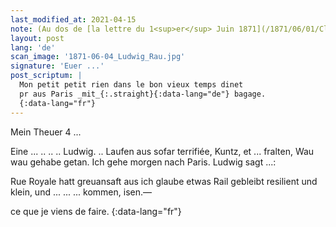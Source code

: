 ```yaml
---
last_modified_at: 2021-04-15
note: (Au dos de [la lettre du 1<sup>er</sup> Juin 1871](/1871/06/01/Clara-Guillier.html))
layout: post
lang: 'de'
scan_image: '1871-06-04_Ludwig_Rau.jpg'
signature: 'Euer ...'
post_scriptum: |
  Mon petit petit rien dans le bon vieux temps dinet
  pr aus Paris _mit_{:.straight}{:data-lang="de"} bagage.
  {:data-lang="fr"}
---
```


Mein Theuer 4 ...

Eine  ... .. .. .. Ludwig. .. Laufen
aus
sofar <span data-lang="fr">terrifiée</span>, Kuntz, et ...
fralten,     Wau wau gehabe getan.
Ich gehe morgen nach Paris.
Ludwig sagt ...:

<span data-lang="fr">Rue Royale</span> hatt greuansaft aus
ich glaube etwas Rail gebleibt
resilient und klein, und ...
... ... kommen, 
isen.—

ce que je viens de faire.
{:data-lang="fr"}

